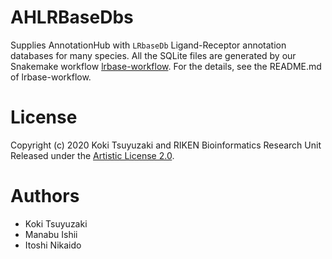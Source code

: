 # AHLRBaseDbs
Supplies AnnotationHub with `LRbaseDb` Ligand-Receptor annotation databases for many species. All the SQLite files are generated by our Snakemake workflow [lrbase-workflow](https://github.com/rikenbit/lrbase-workflow). For the details, see the README.md of lrbase-workflow.

# License
Copyright (c) 2020 Koki Tsuyuzaki and RIKEN Bioinformatics Research Unit Released under the [Artistic License 2.0](http://www.perlfoundation.org/artistic_license_2_0).

# Authors
- Koki Tsuyuzaki
- Manabu Ishii
- Itoshi Nikaido

